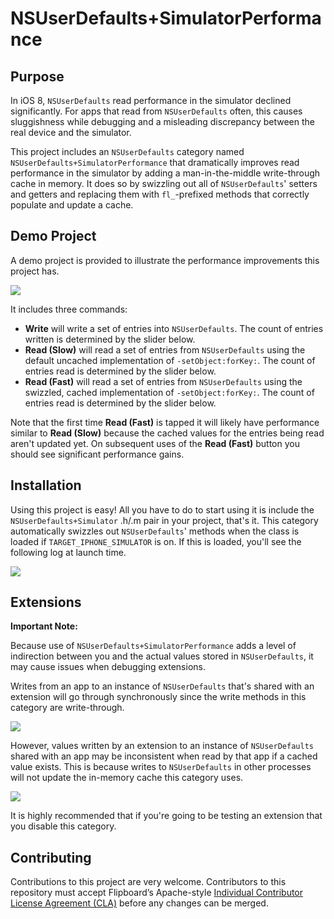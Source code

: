 # NSUserDefaults+SimulatorPerformance

## Purpose

In iOS 8, `NSUserDefaults` read performance in the simulator declined significantly. For apps that read from `NSUserDefaults` often, this causes sluggishness while debugging and a misleading discrepancy between the real device and the simulator.

This project includes an `NSUserDefaults` category named `NSUserDefaults+SimulatorPerformance` that dramatically improves read performance in the simulator by adding a man-in-the-middle write-through cache in memory. It does so by swizzling out all of `NSUserDefaults`' setters and getters and replacing them with `fl_`-prefixed methods that correctly populate and update a cache.

## Demo Project

A demo project is provided to illustrate the performance improvements this project has.

![](http://cl.ly/image/1I2N2j2g0J3K/NSUserDefaultsDemoSmall.png)

It includes three commands:

- **Write** will write a set of entries into `NSUserDefaults`. The count of entries written is determined by the slider below.
- **Read (Slow)** will read a set of entries from `NSUserDefaults` using the default uncached implementation of `-setObject:forKey:`. The count of entries read is determined by the slider below.
- **Read (Fast)** will read a set of entries from `NSUserDefaults` using the swizzled, cached implementation of `-setObject:forKey:`. The count of entries read is determined by the slider below.

Note that the first time **Read (Fast)** is tapped it will likely have performance similar to **Read (Slow)** because the cached values for the entries being read aren't updated yet. On subsequent uses of the **Read (Fast)** button you should see significant performance gains.


## Installation

Using this project is easy! All you have to do to start using it is include the `NSUserDefaults+Simulator` .h/.m pair in your project, that's it. This category automatically swizzles out `NSUserDefaults`' methods when the class is loaded if `TARGET_IPHONE_SIMULATOR` is on. If this is loaded, you'll see the following log at launch time.

![](http://cl.ly/image/2n3E3l1S1Q2U/nsuserdefaultsperflaunchlog.png)

## Extensions

**Important Note:**

Because use of `NSUserDefaults+SimulatorPerformance` adds a level of indirection between you and the actual values stored in `NSUserDefaults`, it may cause issues when debugging extensions.

Writes from an app to an instance of `NSUserDefaults` that's shared with an extension will go through synchronously since the write methods in this category are write-through.

![](http://cl.ly/image/0f1x3b2z3h28/NSUserDefaultsDiagramsExtension1.jpg)


However, values written by an extension to an instance of `NSUserDefaults` shared with an app may be inconsistent when read by that app if a cached value exists. This is because writes to `NSUserDefaults` in other processes will not update the in-memory cache this category uses.

![](http://cl.ly/image/37210e2K0L23/NSUserDefaultsDiagramsExtension2.jpg)

It is highly recommended that if you're going to be testing an extension that you disable this category.

## Contributing

Contributions to this project are very welcome. Contributors to this repository must accept Flipboard’s Apache-style [Individual Contributor License Agreement (CLA)](https://docs.google.com/forms/d/1gh9y6_i8xFn6pA15PqFeye19VqasuI9-bGp_e0owy74/viewform) before any changes can be merged.
